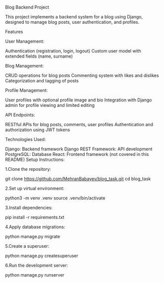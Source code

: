 Blog Backend Project

This project implements a backend system for a blog using Django, designed to manage blog posts, user authentication, and profiles.

Features

User Management:

Authentication (registration, login, logout)
Custom user model with extended fields (name, surname)

Blog Management:

CRUD operations for blog posts
Commenting system with likes and dislikes
Categorization and tagging of posts

Profile Management:

User profiles with optional profile image and bio
Integration with Django admin for profile viewing and limited editing

API Endpoints:

RESTful APIs for blog posts, comments, user profiles
Authentication and authorization using JWT tokens


Technologies Used:

Django: Backend framework
Django REST Framework: API development
PostgreSQL: Database
React: Frontend framework (not covered in this README)
Setup Instructions:

1.Clone the repository:

git clone https://github.com/MehranBabayev/blog_task.git
cd blog_task

2.Set up virtual environment:

python3 -m venv .venv
source .venv/bin/activate

3.Install dependencies:

pip install -r requirements.txt

4.Apply database migrations:

python manage.py migrate

5.Create a superuser:

python manage.py createsuperuser

6.Run the development server:

python manage.py runserver
